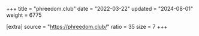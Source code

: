 +++
title = "phreedom.club"
date = "2022-03-22"
updated = "2024-08-01"
weight = 6775

[extra]
source = "https://phreedom.club/"
ratio = 35
size = 7
+++
